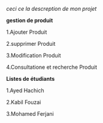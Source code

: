 *ceci ce la descreption de mon projet*

**gestion de produit**

1.Ajouter  Produit

2.supprimer Produit 

3.Modification Produit

4.Consultatione et recherche Produit

**Listes de étudiants**

1.Ayed Hachich

2.Kabil Fouzai

3.Mohamed Ferjani
